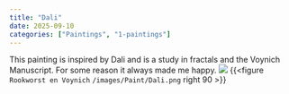```yaml
---
title: "Dali"
date: 2025-09-10
categories: ["Paintings", "1-paintings"]
---
```

This painting is inspired by Dali and is a study in fractals and the Voynich Manuscript. For some reason it always made me happy.
![](Dali.png)
{{<figure `Rookworst en Voynich` `/images/Paint/Dali.png` right 90 >}}
